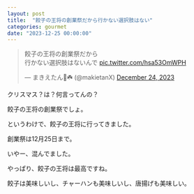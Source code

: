 ```yaml
---
layout: post
title:  "餃子の王将の創業祭だから行かない選択肢はない"
categories: gourmet
date: "2023-12-25 00:00:00"
---
```


<blockquote class="twitter-tweet tw-align-center"><p lang="ja" dir="ltr">餃子の王将の創業祭だから<br>行かない選択肢はないんで <a href="https://t.co/hsa53OmWPH">pic.twitter.com/hsa53OmWPH</a></p>&mdash; まきえたん🥦☘️ (@makietanX) <a href="https://twitter.com/makietanX/status/1738843136410177598?ref_src=twsrc%5Etfw">December 24, 2023</a></blockquote> <script async src="https://platform.twitter.com/widgets.js" charset="utf-8"></script>

クリスマス？は？何言ってんの？

餃子の王将の創業祭でしょ。

というわけで、餃子の王将に行ってきました。

創業祭は12月25日まで。

いやー、混んでました。

やっぱり、餃子の王将は最高ですね。

餃子は美味しいし、チャーハンも美味しいし、唐揚げも美味しい。

